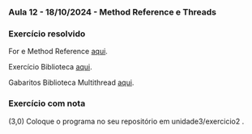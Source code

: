 ### Aula 12 - 18/10/2024 - Method Reference e Threads

### Exercício resolvido

For e Method Reference [aqui](forEMethodReference).

Exercício Biblioteca [aqui](exercicio2_0.md).

Gabaritos Biblioteca Multithread [aqui](Threads).

### Exercício com nota

(3,0) Coloque o programa no seu repositório em unidade3/exercicio2 .
